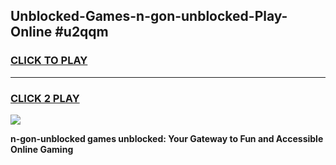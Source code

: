 
## Unblocked-Games-n-gon-unblocked-Play-Online #u2qqm
<h3>
<a href="https://news.freeplayer.one?title=n-gon-unblocked&ref=3">CLICK TO PLAY</a></h3>
<hr>

<h3>
<a href="https://news.freeplayer.one?title=n-gon-unblocked&ref=3">CLICK 2 PLAY</a>
  
</h3>

<a href="https://news.freeplayer.one?title=n-gon-unblocked&ref=3"><img src="https://clearcache.store/games.png"></a>


**n-gon-unblocked games unblocked: Your Gateway to Fun and Accessible Online Gaming**
